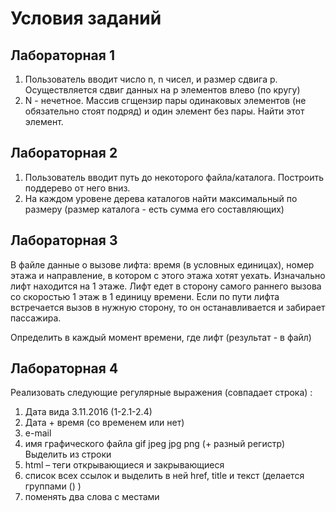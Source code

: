 Условия заданий
===============
Лабораторная 1
--------------
1.  Пользователь вводит число n, n чисел, и размер сдвига p. Осуществляется сдвиг данных на p элементов влево (по кругу)
2. N - нечетное. Массив сгщензир пары одинаковых элементов (не обязательно стоят подряд) и один элемент без пары. Найти этот элемент. 


Лабораторная 2
--------------
1. Пользователь вводит путь до некоторого файла/каталога. Построить поддерево от него вниз. 
2. На каждом уровене дерева каталогов найти максимальный по размеру (размер каталога - есть сумма его составляющих)

Лабораторная 3
--------------
В файле данные о вызове лифта: время (в условных единицах), номер этажа и направление, в котором с этого этажа хотят уехать. 
Изначально лифт находится на 1 этаже. Лифт едет в сторону самого раннего вызова со скоростью 1 этаж в 1 единицу времени. 
Если по пути лифта встречается вызов в нужную сторону, то он останавливается и забирает пассажира. 

Определить в каждый момент времени, где лифт (результат - в файл)

Лабораторная 4
--------------
Реализовать следующие регулярные выражения (совпадает строка) :
1. Дата вида 3.11.2016 (1-2.1-2.4)
2. Дата + время (со временем или нет)
3. e-mail
4. имя графического файла gif jpeg jpg png (+ разный регистр)
Выделить из строки
5. html – теги открывающиеся и закрывающиеся
6. список всех ссылок и выделить в ней href, title и текст (делается группами () )
7. поменять два слова с местами

